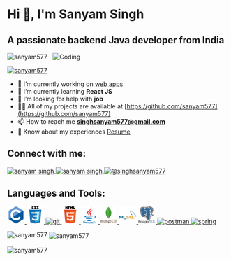 # Hi 👋, I'm Sanyam Singh

## A passionate backend Java developer from India

<img align="right" alt="Coding" width="400" src="https://media.tenor.com/rePDfDWO3XoAAAAd/hacking.gif">

<p align="left">
  <img src="https://komarev.com/ghpvc/?username=sanyam577&label=Profile%20views&color=0e75b6&style=flat" alt="sanyam577" />
</p>

<p align="left">
  <a href="https://github.com/ryo-ma/github-profile-trophy"><img src="https://github-profile-trophy.vercel.app/?username=sanyam577" alt="sanyam577" /></a>
</p>

- 🔭 I’m currently working on [web apps](https://github.com/sanyam577/PolicyApp)
- 🌱 I’m currently learning **React JS**
- 🤝 I’m looking for help with **job**
- 👨‍💻 All of my projects are available at [https://github.com/sanyam577](https://github.com/sanyam577)
- 📫 How to reach me **singhsanyam577@gmail.com**
- 📄 Know about my experiences [Resume](https://drive.google.com/file/d/1JuaP6G0OA_Ba3tqSWcGmCM6NG_6iIWng/view?usp=sharing)

## Connect with me:

<p align="left">
  <a href="https://twitter.com/sanyam singh" target="blank">
    <img align="center" src="https://raw.githubusercontent.com/rahuldkjain/github-profile-readme-generator/master/src/images/icons/Social/twitter.svg" alt="sanyam singh" height="30" width="40" />
  </a>
  <a href="https://linkedin.com/in/sanyam singh" target="blank">
    <img align="center" src="https://raw.githubusercontent.com/rahuldkjain/github-profile-readme-generator/master/src/images/icons/Social/linked-in-alt.svg" alt="sanyam singh" height="30" width="40" />
  </a>
  <a href="https://www.hackerrank.com/@singhsanyam577" target="blank">
    <img align="center" src="https://raw.githubusercontent.com/rahuldkjain/github-profile-readme-generator/master/src/images/icons/Social/hackerrank.svg" alt="@singhsanyam577" height="30" width="40" />
  </a>
</p>

## Languages and Tools:

<p align="left">
  <a href="https://www.cprogramming.com/" target="_blank" rel="noreferrer">
    <img src="https://raw.githubusercontent.com/devicons/devicon/master/icons/c/c-original.svg" alt="c" width="40" height="40"/>
  </a>
  <a href="https://www.w3schools.com/css/" target="_blank" rel="noreferrer">
    <img src="https://raw.githubusercontent.com/devicons/devicon/master/icons/css3/css3-original-wordmark.svg" alt="css3" width="40" height="40"/>
  </a>
  <a href="https://git-scm.com/" target="_blank" rel="noreferrer">
    <img src="https://www.vectorlogo.zone/logos/git-scm/git-scm-icon.svg" alt="git" width="40" height="40"/>
  </a>
  <a href="https://www.w3.org/html/" target="_blank" rel="noreferrer">
    <img src="https://raw.githubusercontent.com/devicons/devicon/master/icons/html5/html5-original-wordmark.svg" alt="html5" width="40" height="40"/>
  </a>
  <a href="https://www.java.com" target="_blank" rel="noreferrer">
    <img src="https://raw.githubusercontent.com/devicons/devicon/master/icons/java/java-original.svg" alt="java" width="40" height="40"/>
  </a>
  <a href="https://www.mongodb.com/" target="_blank" rel="noreferrer">
    <img src="https://raw.githubusercontent.com/devicons/devicon/master/icons/mongodb/mongodb-original-wordmark.svg" alt="mongodb" width="40" height="40"/>
  </a>
  <a href="https://www.mysql.com/" target="_blank" rel="noreferrer">
    <img src="https://raw.githubusercontent.com/devicons/devicon/master/icons/mysql/mysql-original-wordmark.svg" alt="mysql" width="40" height="40"/>
  </a>
  <a href="https://www.postgresql.org" target="_blank" rel="noreferrer">
    <img src="https://raw.githubusercontent.com/devicons/devicon/master/icons/postgresql/postgresql-original-wordmark.svg" alt="postgresql" width="40" height="40"/>
  </a>
  <a href="https://postman.com" target="_blank" rel="noreferrer">
    <img src="https://www.vectorlogo.zone/logos/getpostman/getpostman-icon.svg" alt="postman" width="40" height="40"/>
  </a>
  <a href="https://spring.io/" target="_blank" rel="noreferrer">
    <img src="https://www.vectorlogo.zone/logos/springio/springio-icon.svg" alt="spring" width="40" height="40"/>
  </a>
</p>

<p>
  <img align="left" src="https://github-readme-stats.vercel.app/api/top-langs?username=sanyam577&show_icons=true&locale=en&layout=compact" alt="sanyam577" />
</p>

<p>&nbsp;<img align="center" src="https://github-readme-stats.vercel.app/api?username=sanyam577&show_icons=true&locale=en" alt="sanyam577" /></p>

<p><img align="center" src="https://github-readme-streak-stats.herokuapp.com/?user=sanyam577&" alt="sanyam577" /></p>



